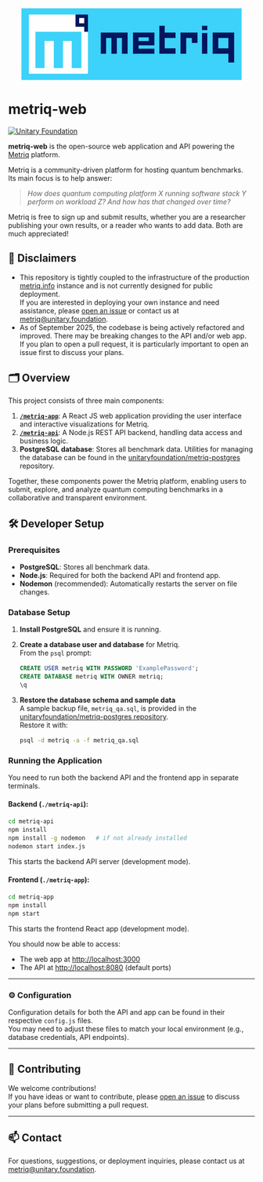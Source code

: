 <div align="center">
  <img src="./metriq-app/src/images/metriq_logo_primary_blue_inverted.png" alt="Metriq logo" width="450" />
</div>

# metriq-web

[![Unitary Foundation](https://img.shields.io/badge/Supported%20By-Unitary%20Foundation-FFFF00.svg)](https://unitary.foundation)

**metriq-web** is the open-source web application and API powering the [Metriq](https://metriq.info) platform.

Metriq is a community-driven platform for hosting quantum benchmarks.  
Its main focus is to help answer:

> _How does quantum computing platform X running software stack Y perform on workload Z? And how has that changed over time?_

Metriq is free to sign up and submit results, whether you are a researcher publishing your own results, or a reader who wants to add data. Both are much appreciated!

## 🚩 Disclaimers

- This repository is tightly coupled to the infrastructure of the production [metriq.info](https://metriq.info) instance and is not currently designed for public deployment.  
  If you are interested in deploying your own instance and need assistance, please [open an issue](https://github.com/unitaryfoundation/metriq-web/issues) or contact us at [metriq@unitary.foundation](mailto:metriq@unitary.foundation).
- As of September 2025, the codebase is being actively refactored and improved. There may be breaking changes to the API and/or web app.  
  If you plan to open a pull request, it is particularly important to open an issue first to discuss your plans.


## 🗂️ Overview

This project consists of three main components:

1. **[`/metriq-app`](./metriq-app/)**: A React JS web application providing the user interface and interactive visualizations for Metriq.
2. **[`/metriq-api`](./metriq-api/)**: A Node.js REST API backend, handling data access and business logic.
3. **PostgreSQL database**: Stores all benchmark data. Utilities for managing the database can be found in the [unitaryfoundation/metriq-postgres](https://github.com/unitaryfoundation/metriq-postgres) repository.

Together, these components power the Metriq platform, enabling users to submit, explore, and analyze quantum computing benchmarks in a collaborative and transparent environment.



## 🛠️ Developer Setup

### Prerequisites

- **PostgreSQL**: Stores all benchmark data.
- **Node.js**: Required for both the backend API and frontend app.
- **Nodemon** (recommended): Automatically restarts the server on file changes.

### Database Setup

1. **Install PostgreSQL** and ensure it is running.
2. **Create a database user and database** for Metriq.  
   From the `psql` prompt:

   ```sql
   CREATE USER metriq WITH PASSWORD 'ExamplePassword';
   CREATE DATABASE metriq WITH OWNER metriq;
   \q
   ```

3. **Restore the database schema and sample data**  
   A sample backup file, `metriq_qa.sql`, is provided in the [unitaryfoundation/metriq-postgres repository](https://github.com/unitaryfoundation/metriq-postgres/blob/main/data/metriq_qa.sql).  
   Restore it with:

   ```sh
   psql -d metriq -a -f metriq_qa.sql
   ```

### Running the Application

You need to run both the backend API and the frontend app in separate terminals.

#### **Backend (`./metriq-api`):**

```sh
cd metriq-api
npm install
npm install -g nodemon   # if not already installed
nodemon start index.js
```
This starts the backend API server (development mode).

#### **Frontend (`./metriq-app`):**

```sh
cd metriq-app
npm install
npm start
```
This starts the frontend React app (development mode).


You should now be able to access:

- The web app at [http://localhost:3000](http://localhost:3000)
- The API at [http://localhost:8080](http://localhost:8080) (default ports)


---

### ⚙️ Configuration

Configuration details for both the API and app can be found in their respective `config.js` files.  
You may need to adjust these files to match your local environment (e.g., database credentials, API endpoints).

---

## 🤝 Contributing

We welcome contributions!  
If you have ideas or want to contribute, please [open an issue](https://github.com/unitaryfoundation/metriq-web/issues) to discuss your plans before submitting a pull request.

---

## 📫 Contact

For questions, suggestions, or deployment inquiries, please contact us at [metriq@unitary.foundation](mailto:metriq@unitary.foundation).
